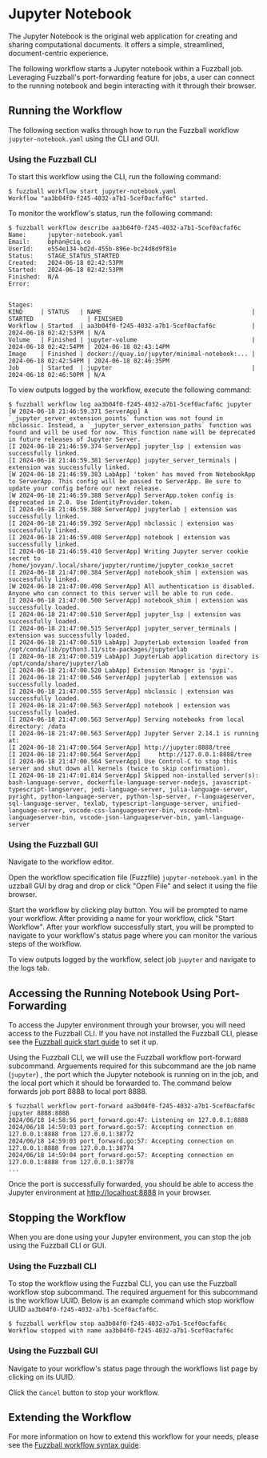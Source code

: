 # Jupyter Notebook

The Jupyter Notebook is the original web application for creating and sharing
computational documents. It offers a simple, streamlined, document-centric
experience.

The following workflow starts a Jupyter notebook within a Fuzzball job.
Leveraging Fuzzball's port-forwarding feature for jobs, a user can connect to
the running notebook and begin interacting with it through their browser.

## Running the Workflow

The following section walks through how to run the Fuzzball workflow
`jupyter-notebook.yaml` using the CLI and GUI.

### Using the Fuzzball CLI

To start this workflow using the CLI, run the following command:

```text
$ fuzzball workflow start jupyter-notebook.yaml
Workflow "aa3b04f0-f245-4032-a7b1-5cef0acfaf6c" started.
```

To monitor the workflow's status, run the following command:

```text
$ fuzzball workflow describe aa3b04f0-f245-4032-a7b1-5cef0acfaf6c
Name:      jupyter-notebook.yaml
Email:     bphan@ciq.co
UserId:    e554e134-bd2d-455b-896e-bc24d8d9f81e
Status:    STAGE_STATUS_STARTED
Created:   2024-06-18 02:42:53PM
Started:   2024-06-18 02:42:53PM
Finished:  N/A
Error:     


Stages:
KIND     | STATUS   | NAME                                          | STARTED               | FINISHED
Workflow | Started  | aa3b04f0-f245-4032-a7b1-5cef0acfaf6c          | 2024-06-18 02:42:53PM | N/A
Volume   | Finished | jupyter-volume                                | 2024-06-18 02:42:54PM | 2024-06-18 02:43:14PM
Image    | Finished | docker://quay.io/jupyter/minimal-notebook:... | 2024-06-18 02:42:54PM | 2024-06-18 02:46:35PM
Job      | Started  | jupyter                                       | 2024-06-18 02:46:50PM | N/A
```

To view outputs logged by the workflow, execute the following command:

```text
$ fuzzball workflow log aa3b04f0-f245-4032-a7b1-5cef0acfaf6c jupyter
[W 2024-06-18 21:46:59.371 ServerApp] A `_jupyter_server_extension_points` function was not found in nbclassic. Instead, a `_jupyter_server_extension_paths` function was found and will be used for now. This function name will be deprecated in future releases of Jupyter Server.
[I 2024-06-18 21:46:59.374 ServerApp] jupyter_lsp | extension was successfully linked.
[I 2024-06-18 21:46:59.381 ServerApp] jupyter_server_terminals | extension was successfully linked.
[W 2024-06-18 21:46:59.383 LabApp] 'token' has moved from NotebookApp to ServerApp. This config will be passed to ServerApp. Be sure to update your config before our next release.
[W 2024-06-18 21:46:59.388 ServerApp] ServerApp.token config is deprecated in 2.0. Use IdentityProvider.token.
[I 2024-06-18 21:46:59.388 ServerApp] jupyterlab | extension was successfully linked.
[I 2024-06-18 21:46:59.392 ServerApp] nbclassic | extension was successfully linked.
[I 2024-06-18 21:46:59.408 ServerApp] notebook | extension was successfully linked.
[I 2024-06-18 21:46:59.410 ServerApp] Writing Jupyter server cookie secret to /home/jovyan/.local/share/jupyter/runtime/jupyter_cookie_secret
[I 2024-06-18 21:47:00.384 ServerApp] notebook_shim | extension was successfully linked.
[W 2024-06-18 21:47:00.498 ServerApp] All authentication is disabled.  Anyone who can connect to this server will be able to run code.
[I 2024-06-18 21:47:00.500 ServerApp] notebook_shim | extension was successfully loaded.
[I 2024-06-18 21:47:00.510 ServerApp] jupyter_lsp | extension was successfully loaded.
[I 2024-06-18 21:47:00.515 ServerApp] jupyter_server_terminals | extension was successfully loaded.
[I 2024-06-18 21:47:00.519 LabApp] JupyterLab extension loaded from /opt/conda/lib/python3.11/site-packages/jupyterlab
[I 2024-06-18 21:47:00.519 LabApp] JupyterLab application directory is /opt/conda/share/jupyter/lab
[I 2024-06-18 21:47:00.520 LabApp] Extension Manager is 'pypi'.
[I 2024-06-18 21:47:00.546 ServerApp] jupyterlab | extension was successfully loaded.
[I 2024-06-18 21:47:00.555 ServerApp] nbclassic | extension was successfully loaded.
[I 2024-06-18 21:47:00.563 ServerApp] notebook | extension was successfully loaded.
[I 2024-06-18 21:47:00.563 ServerApp] Serving notebooks from local directory: /data
[I 2024-06-18 21:47:00.563 ServerApp] Jupyter Server 2.14.1 is running at:
[I 2024-06-18 21:47:00.564 ServerApp] http://jupyter:8888/tree
[I 2024-06-18 21:47:00.564 ServerApp]     http://127.0.0.1:8888/tree
[I 2024-06-18 21:47:00.564 ServerApp] Use Control-C to stop this server and shut down all kernels (twice to skip confirmation).
[I 2024-06-18 21:47:01.814 ServerApp] Skipped non-installed server(s): bash-language-server, dockerfile-language-server-nodejs, javascript-typescript-langserver, jedi-language-server, julia-language-server, pyright, python-language-server, python-lsp-server, r-languageserver, sql-language-server, texlab, typescript-language-server, unified-language-server, vscode-css-languageserver-bin, vscode-html-languageserver-bin, vscode-json-languageserver-bin, yaml-language-server
```

### Using the Fuzzball GUI

Navigate to the workflow editor.

Open the workflow specification file (Fuzzfile) `jupyter-notebook.yaml` in the
uzzball GUI by drag and drop or click "Open File" and select it using the file
browser.

Start the workflow by clicking play button. You will be prompted to name your
workflow. After providing a name for your workflow, click "Start Workflow".
After your workflow successfully start, you will be prompted to navigate to your
workflow's status page where you can monitor the various steps of the workflow.

To view outputs logged by the workflow, select job `jupyter` and navigate to
the logs tab.

## Accessing the Running Notebook Using Port-Forwarding

To access the Jupyter environment through your browser, you will need access to
the Fuzzball CLI. If you have not installed the Fuzzball CLI, please see the
[Fuzzball quick start guide](https://beta.fuzzball.io/docs/user-guide/quick-start/)
to set it up.

Using the Fuzzball CLI, we will use the Fuzzball workflow port-forward
subcommand. Arguements required for this subcommand are the job name (`jupyter`)
, the port which the Jupyter notebook is running on in the job, and the local
port which it should be forwarded to. The command below forwards job port 8888
to local port 8888.

```text
$ fuzzball workflow port-forward aa3b04f0-f245-4032-a7b1-5cef0acfaf6c jupyter 8888:8888
2024/06/18 14:58:56 port_forward.go:47: Listening on 127.0.0.1:8888
2024/06/18 14:59:03 port_forward.go:57: Accepting connection on 127.0.0.1:8888 from 127.0.0.1:38772
2024/06/18 14:59:03 port_forward.go:57: Accepting connection on 127.0.0.1:8888 from 127.0.0.1:38774
2024/06/18 14:59:04 port_forward.go:57: Accepting connection on 127.0.0.1:8888 from 127.0.0.1:38778
...
```

Once the port is successfully forwarded, you should be able to access the
Jupyter environment at <http://localhost:8888> in your browser.

## Stopping the Workflow

When you are done using your Jupyter environment, you can stop the job using
the Fuzzball CLI or GUI.

### Using the Fuzzball CLI

To stop the workflow using the Fuzzbal CLI, you can use the Fuzzball workflow
stop subcommand. The required arguement for this subcommand is the workflow 
UUID. Below is an example command which stop workflow UUID
`aa3b04f0-f245-4032-a7b1-5cef0acfaf6c`.

```text
$ fuzzball workflow stop aa3b04f0-f245-4032-a7b1-5cef0acfaf6c
Workflow stopped with name aa3b04f0-f245-4032-a7b1-5cef0acfaf6c
```

### Using the Fuzzball GUI

Navigate to your workflow's status page through the workflows list page by
clicking on its UUID.

Click the `Cancel` button to stop your workflow.

## Extending the Workflow

For more information on how to extend this workflow for your needs, please see
the
[Fuzzball workflow syntax guide](https://beta.fuzzball.io/docs/appendices/workflow-syntax/).
